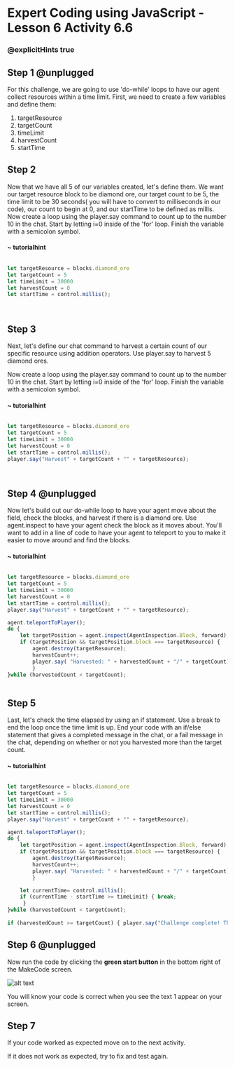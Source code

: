 
# Expert Coding using JavaScript - Lesson 6 Activity 6.6


### @explicitHints true

  

## Step 1 @unplugged

  For this challenge, we are going to use 'do-while' loops to have our agent collect resources within a time limit. First, we need to create a few variables and define them:
  1. targetResource
  2. targetCount
  3. timeLimit
  4. harvestCount
  5. startTime

## Step 2

Now that we have all 5 of our variables created, let's define them. We want our target resource block to be diamond ore, our target count to be 5, the time limit to be 30 seconds( you will have to convert to milliseconds in our code), our count to begin at 0, and our startTime to be defined as millis.
Now create a loop using the player.say command to count up to the number 10 in the chat. Start by letting i=0 inside of the 'for' loop. Finish the variable with a semicolon symbol.

  

#### ~ tutorialhint

  

```javascript

let targetResource = blocks.diamond_ore
let targetCount = 5
let timeLimit = 30000
let harvestCount = 0
let startTime = control.millis();

  

```

  


  

## Step 3

Next, let's define our chat command to harvest a certain count of our specific resource using addition operators. Use player.say to harvest 5 diamond ores.

 Now create a loop using the player.say command to count up to the number 10 in the chat. Start by letting i=0 inside of the 'for' loop. Finish the variable with a semicolon symbol.

  

#### ~ tutorialhint

  

```javascript

let targetResource = blocks.diamond_ore
let targetCount = 5
let timeLimit = 30000
let harvestCount = 0
let startTime = control.millis();
player.say("Harvest" + targetCount + "" + targetResource);

  

```

  



## Step 4 @unplugged

Now let's build out our do-while loop to have your agent move about the field, check the blocks, and harvest if there is a diamond ore. Use agent.inspect to have your agent check the block as it moves about. You'll want to add in a line of code to have your agent to teleport to you to make it easier to move around and find the blocks.

#### ~ tutorialhint

  

```javascript

let targetResource = blocks.diamond_ore
let targetCount = 5
let timeLimit = 30000
let harvestCount = 0
let startTime = control.millis();
player.say("Harvest" + targetCount + "" + targetResource);

agent.teleportToPlayer();
do {
	let targetPosition = agent.inspect(AgentInspection.Block, forward);
	if (targetPosition && targetPosition.block === targetResource) {
		agent.destroy(targetResource);
		harvestCount++;
		player.say( "Harvested: " + harvestedCount + "/" + targetCount);
		}
}while (harvestedCount < targetCount);		
  

```

  
## Step 5
Last, let's check the time elapsed by using an if statement. Use a break to end the loop once the time limit is up. End your code with an if/else statement that gives a completed message in the chat, or a fail message in the chat, depending on whether or not you harvested more than the target count.

#### ~ tutorialhint

  

```javascript

let targetResource = blocks.diamond_ore
let targetCount = 5
let timeLimit = 30000
let harvestCount = 0
let startTime = control.millis();
player.say("Harvest" + targetCount + "" + targetResource);

agent.teleportToPlayer();
do {
	let targetPosition = agent.inspect(AgentInspection.Block, forward);
	if (targetPosition && targetPosition.block === targetResource) {
		agent.destroy(targetResource);
		harvestCount++;
		player.say( "Harvested: " + harvestedCount + "/" + targetCount);
		}

	let currentTime= control.millis();
	if (currentTime - startTime >= timeLimit) { break; 
	 }
}while (harvestedCount < targetCount);		
  
if (harvestedCount >= targetCount) { player.say("Challenge complete! The agent harvested " + harvestedCount + " " + targetResource); } else { player.say("Challenge failed. The agent harvested " + harvestedCount + " " + targetResource + ". Try again!"); }
```

  
  


## Step 6 @unplugged

Now run the code by clicking the **green start button** in the bottom right of the MakeCode screen.

  

![alt text](https://expertjs.codingcredentials.com/Lesson1/1.1/1.JPG?raw=true  "Start")

  

You will know your code is correct when you see the text 1 appear on your screen.

  
  
  

## Step 7

If your code worked as expected move on to the next activity.

  

If it does not work as expected, try to fix and test again.



